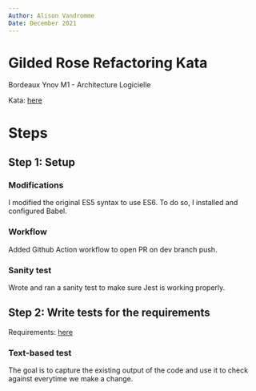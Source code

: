 ```yaml
---
Author: Alison Vandromme 
Date: December 2021
---
```


# Gilded Rose Refactoring Kata

Bordeaux Ynov M1 - Architecture Logicielle

Kata: [here](https://github.com/emilybache/GildedRose-Refactoring-Kata)

# Steps

## Step 1: Setup

### Modifications 

I modified the original ES5 syntax to use ES6.
To do so, I installed and configured Babel.

### Workflow

Added Github Action workflow to open PR on dev branch push.

### Sanity test

Wrote and ran a sanity test to make sure Jest is working properly.

## Step 2: Write tests for the requirements

Requirements: [here](https://github.com/emilybache/GildedRose-Refactoring-Kata/blob/main/GildedRoseRequirements.txt)

### Text-based test

The goal is to capture the existing output of the code and use it to check against everytime we make a change.